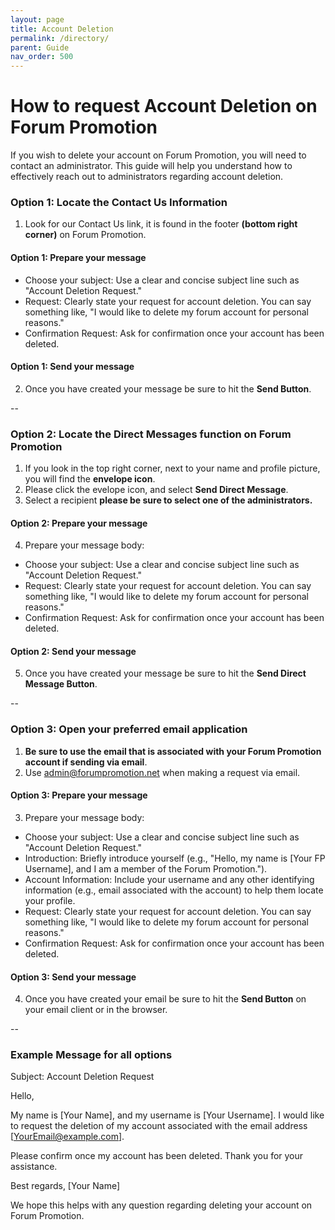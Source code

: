 ```yaml
---
layout: page
title: Account Deletion
permalink: /directory/
parent: Guide
nav_order: 500
---
```


# How to request Account Deletion on Forum Promotion

If you wish to delete your account on Forum Promotion, you will need to contact an administrator. This guide will help you understand how to effectively reach out to administrators regarding account deletion.

### Option 1: Locate the Contact Us Information

1. Look for our Contact Us link, it is found in the footer **(bottom right corner)** on Forum Promotion.

#### Option 1: Prepare your message

- Choose your subject: Use a clear and concise subject line such as "Account Deletion Request."
- Request: Clearly state your request for account deletion. You can say something like, "I would like to delete my forum account for personal reasons."
- Confirmation Request: Ask for confirmation once your account has been deleted.

#### Option 1: Send your message

2. Once you have created your message be sure to hit the **Send Button**.

--

### Option 2: Locate the Direct Messages function on Forum Promotion

1. If you look in the top right corner, next to your name and profile picture, you will find the **envelope icon**. 
2. Please click the evelope icon, and select **Send Direct Message**. 
3. Select a recipient **please be sure to select one of the administrators.**

#### Option 2: Prepare your message

4. Prepare your message body:

- Choose your subject: Use a clear and concise subject line such as "Account Deletion Request."
- Request: Clearly state your request for account deletion. You can say something like, "I would like to delete my forum account for personal reasons."
- Confirmation Request: Ask for confirmation once your account has been deleted.

#### Option 2: Send your message

5. Once you have created your message be sure to hit the **Send Direct Message Button**.

--

### Option 3: Open your preferred email application

1. **Be sure to use the email that is associated with your Forum Promotion account if sending via email**.  
2. Use [admin@forumpromotion.net](mailto:admin@forumpromotion.net) when making a request via email.

#### Option 3: Prepare your message

3. Prepare your message body:

- Choose your subject: Use a clear and concise subject line such as "Account Deletion Request."
- Introduction: Briefly introduce yourself (e.g., "Hello, my name is [Your FP Username], and I am a member of the Forum Promotion.").
- Account Information: Include your username and any other identifying information (e.g., email associated with the account) to help them locate your profile.
- Request: Clearly state your request for account deletion. You can say something like, "I would like to delete my forum account for personal reasons."
- Confirmation Request: Ask for confirmation once your account has been deleted.

#### Option 3: Send your message

4. Once you have created your email be sure to hit the **Send Button** on your email client or in the browser.

--

### Example Message for all options

Subject: Account Deletion Request

Hello,

My name is [Your Name], and my username is [Your Username]. I would like to request the deletion of my account associated with the email address [YourEmail@example.com].

Please confirm once my account has been deleted. Thank you for your assistance.

Best regards,
[Your Name]

We hope this helps with any question regarding deleting your account on Forum Promotion.